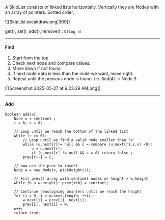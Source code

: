 A SkipList consists of linked lists horizontally. Vertically they are Nodes with an array of pointers.
Sorted order.

![[SkipList.excalidraw.png|300]]

get(), set(), add(), remove() : `O(log n)`


---
#### Find

1. Start from the top
2. Check next node and compare values. 
3. Move down if not found
4. If next node data is less than the node we want, move right. 
5. Repeat until the previous node is found. i.e. find(4) -> Node 3

![[Screenshot 2025-05-27 at 9.23.29 AM.png]]



---
#### Add

```
boolean add(x):  
	Node u = sentinel ;  
	r = h; c = 0;  

	// Loop until we reach the bottom of the linked list
	while (r >= 0): 
		// Loop until we find a valid node smaller than 'x' 
		while (u.next[r]!= null && c = compare (u.next[r].x,x) <0):  
			u = u.next[r];  
			if (u.next[r] != null && c = 0) return false ;  
		prev[r--] = u;

	// now use the prev to insert  
	Node w = new Node(x, pickHeight());  

	// Fill prev[] array with sentinel nodes on height > w.height
	while (h < w.height): prev[++h] = sentinel;  

	// Continue reassigning pointers until we reach the height
	for (i = 0; i < w.next.length; ++i):  
		w.next[i] = prev[i]. next[i];  
		prev[i]. next[i] = w;  
	n++;  
	return true;
```
